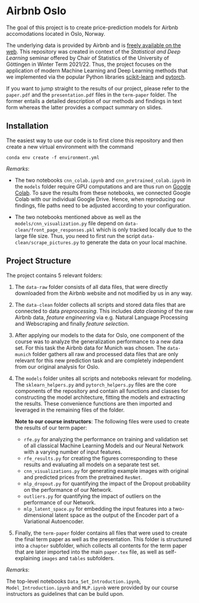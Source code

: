 # Airbnb Oslo

The goal of this project is to create price-prediction models for Airbnb accomodations located in Oslo, Norway.

The underlying data is provided by Airbnb and is [freely available on the web](http://insideairbnb.com/get-the-data.html).
This repository was created in context of the *Statistical and Deep Learning* seminar offered by Chair of Statistics of the University of Göttingen in Winter Term 2021/22.
Thus, the project focuses on the application of modern Machine Learning and Deep Learning methods that we implemented via the popular Python libraries [scikit-learn](https://scikit-learn.org/stable/) and [pytorch](https://pytorch.org/).

If you want to jump straight to the results of our project, please refer to the `paper.pdf` and the `presentation.pdf` files in the `term-paper` folder.
The former entails a detailed description of our methods and findings in text form whereas the latter provides a compact summary on slides.

## Installation

The easiest way to use our code is to first clone this repository and then create a new virtual environment with the command

```
conda env create -f environment.yml
```

*Remarks*:

- The two notebooks `cnn_colab.ipynb` and `cnn_pretrained_colab.ipynb` in the `models` folder require GPU computations and are thus run on [Google Colab](https://colab.research.google.com/notebooks/intro.ipynb?hl=de).
To save the results from these notebooks, we connected Google Colab with our individual Google Drive.
Hence, when reproducing our findings, file paths need to be adjusted according to your configuration.

- The two notebooks mentioned above as well as the `models/cnn_visualization.py` file depend on `data-clean/front_page_responses.pkl` which is only tracked locally due to the large file size.
Thus, you need to first run the script `data-clean/scrape_pictures.py` to generate the data on your local machine.

## Project Structure

The project contains 5 relevant folders:

1. The `data-raw` folder consists of all data files, that were directly downloaded from the Airbnb website and not modified by us in any way.

1. The `data-clean` folder collects all scripts and stored data files that are connected to data *preprocessing*.
This includes *data cleaning* of the raw Airbnb data, *feature engineering* via e.g. Natural Language Processing and Webscraping and finally *feature selection*.

1. After applying our models to the data for Oslo, one component of the course was to analyze the generalization performance to a new data set.
For this task the Airbnb data for Munich was chosen.
The `data-munich` folder gathers all raw and processed data files that are only relevant for this new prediction task and are completely independent from our original analysis for Oslo.

1. The `models` folder unites all scripts and notebooks relevant for modeling.
The `sklearn_helpers.py` and `pytorch_helpers.py` files are the core components of the repository and contain all functions and classes for constructing the model architecture, fitting the models and extracting the results.
These convenience functions are then imported and leveraged in the remaining files of the folder.

    **Note to our course instructors**:
    The following files were used to create the results of our term paper:

    - `rfe.py` for analyzing the performance on training and validation set of all classical Machine Learning Models and our Neural Network with a varying number of input features.
    - `rfe_results.py` for creating the figures corresponding to these results and evaluating all models on a separate test set.
    - `cnn_visualizations.py` for generating example images with original and predicted prices from the pretrained `ResNet`.
    - `mlp_dropout.py` for quantifying the impact of the Dropout probability on the performance of our Network.
    - `outliers.py` for quantifying the impact of outliers on the performance of our Network.
    - `mlp_latent_space.py` for embedding the input features into a two-dimensional latent space as the output of the Encoder part of a Variational Autoencoder.

1. Finally, the `term-paper` folder contains all files that were used to create the final term paper as well as the presentation.
This folder is structured into a `chapter` subfolder, which collects all contents for the term paper that are later imported into the main `paper.tex` file, as well as self-explaining `images` and `tables` subfolders.


*Remarks*:

The top-level notebooks `Data_Set_Introduction.ipynb`, `Model_Introduction.ipynb` and `MLP.ipynb` were provided by our course instructors as guidelines that can be build upon.




